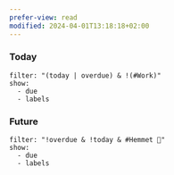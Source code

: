 ```yaml
---
prefer-view: read
modified: 2024-04-01T13:18:18+02:00
---
```


### Today
```todoist
filter: "(today | overdue) & !(#Work)"
show:
  - due
  - labels
```

### Future
```todoist
filter: "!overdue & !today & #Hemmet 🏡"
show:
  - due
  - labels
```
